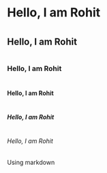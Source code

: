 # <h1>Hello, I am Rohit<h1>
# <h2>Hello, I am Rohit</h2>
# <h3>Hello, I am Rohit</h3>
# <h4>Hello, I am Rohit</h4>
# <h5>Hello, I am Rohit</h5>
# <h6>Hello, I am Rohit</h6>

























Using markdown
